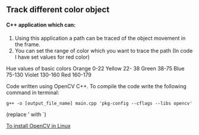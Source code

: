 ## Track different color object

#### C++ application which can:
1. Using this application a path can be traced of the object movement in the frame.
2. You can set the range of color which you want to trace the path (In code I have set values for red color)

Hue values of basic colors
Orange  0-22
Yellow 22- 38
Green 38-75
Blue 75-130
Violet 130-160
Red 160-179

Code written using OpenCV C++.
To compile the code write the following command in terminal:

`g++ -o [output_file_name] main.cpp 'pkg-config --cflags --libs opencv'`

(replace ' with `)

[To install OpenCV in Linux](http://www.codebind.com/linux-tutorials/install-opencv-ubuntu-18-04-lts-c-cpp-linux/)
